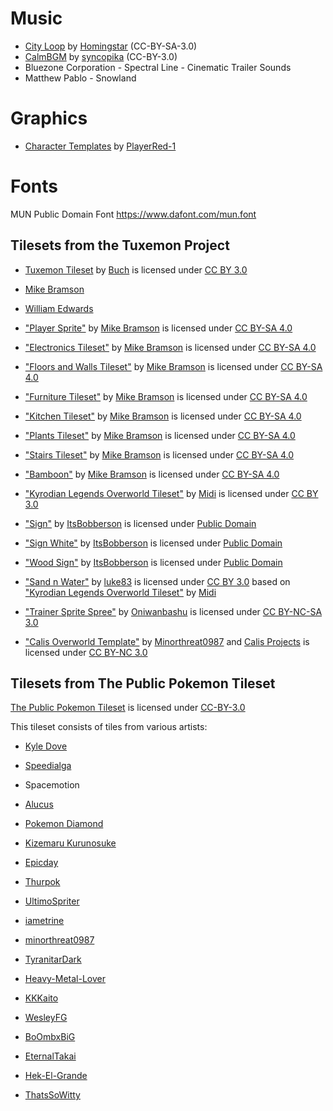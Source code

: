 
# Music

* [City Loop](http://opengameart.org/content/city-loop) by [Homingstar](http://opengameart.org/users/homingstar) (CC-BY-SA-3.0)
* [CalmBGM](http://opengameart.org/content/calm-bgm) by [syncopika](http://opengameart.org/users/syncopika) (CC-BY-3.0)
* Bluezone Corporation - Spectral Line - Cinematic Trailer Sounds
* Matthew Pablo - Snowland

# Graphics

* [Character Templates](http://playerred-1.deviantart.com/art/Pokemon-Character-bases-New-174895108) by [PlayerRed-1](http://playerred-1.deviantart.com/)

# Fonts

MUN Public Domain Font https://www.dafont.com/mun.font


## Tilesets from the Tuxemon Project

* [Tuxemon Tileset](http://opengameart.org/content/tuxemon-tileset) by [Buch](http://blog-buch.rhcloud.com) is licensed under [CC BY 3.0](http://creativecommons.org/licenses/by/3.0/)

* [Mike Bramson](mailto:mnbramson@gmail.com)
* [William Edwards](mailto:shadowapex@gmail.com)

* ["Player Sprite"](https://git.tuxemon.org:3000/tuxemon/tuxemon/blob/development/resources/sprites/player_front.png)
by [Mike Bramson](mailto:mnbramson@gmail.com) is licensed under 
[CC BY-SA 4.0](http://creativecommons.org/licenses/by-sa/4.0/)

* ["Electronics Tileset"](https://git.tuxemon.org:3000/tuxemon/tuxemon/blob/development/resources/gfx/tilesets/electronics.png)
by [Mike Bramson](mailto:mnbramson@gmail.com) is licensed under 
[CC BY-SA 4.0](http://creativecommons.org/licenses/by-sa/4.0/)

* ["Floors and Walls Tileset"](https://git.tuxemon.org:3000/tuxemon/tuxemon/blob/development/resources/gfx/tilesets/floorsandwalls.png)
by [Mike Bramson](mailto:mnbramson@gmail.com) is licensed under 
[CC BY-SA 4.0](http://creativecommons.org/licenses/by-sa/4.0/)

* ["Furniture Tileset"](https://git.tuxemon.org:3000/tuxemon/tuxemon/blob/development/resources/gfx/tilesets/furniture.png)
by [Mike Bramson](mailto:mnbramson@gmail.com) is licensed under 
[CC BY-SA 4.0](http://creativecommons.org/licenses/by-sa/4.0/)

* ["Kitchen Tileset"](https://git.tuxemon.org:3000/tuxemon/tuxemon/blob/development/resources/gfx/tilesets/kitchen.png)
by [Mike Bramson](mailto:mnbramson@gmail.com) is licensed under 
[CC BY-SA 4.0](http://creativecommons.org/licenses/by-sa/4.0/)

* ["Plants Tileset"](https://git.tuxemon.org:3000/tuxemon/tuxemon/blob/development/resources/gfx/tilesets/plants.png)
by [Mike Bramson](mailto:mnbramson@gmail.com) is licensed under 
[CC BY-SA 4.0](http://creativecommons.org/licenses/by-sa/4.0/)

* ["Stairs Tileset"](https://git.tuxemon.org:3000/tuxemon/tuxemon/blob/development/resources/gfx/tilesets/stairs.png)
by [Mike Bramson](mailto:mnbramson@gmail.com) is licensed under 
[CC BY-SA 4.0](http://creativecommons.org/licenses/by-sa/4.0/)

* ["Bamboon"](https://git.tuxemon.org:3000/tuxemon/tuxemon/blob/development/resources/gfx/sprites/battle/bamboon-front.png)
by [Mike Bramson](mailto:mnbramson@gmail.com) is licensed under 
[CC BY-SA 4.0](http://creativecommons.org/licenses/by-sa/4.0/)

* ["Kyrodian Legends Overworld Tileset"](http://opengameart.org/content/kyrodian-legends-overworld-props)
by [Midi](http://opengameart.org/users/midi) is licensed under
[CC BY 3.0](http://creativecommons.org/licenses/by/3.0/)

* ["Sign"](https://bitbucket.org/ItsBobberson/tsc)
by [ItsBobberson](https://bitbucket.org/ItsBobberson) is licensed under
[Public Domain](http://creativecommons.org/publicdomain/zero/1.0/)

* ["Sign White"](https://bitbucket.org/ItsBobberson/tsc)
by [ItsBobberson](https://bitbucket.org/ItsBobberson) is licensed under
[Public Domain](http://creativecommons.org/publicdomain/zero/1.0/)

* ["Wood Sign"](https://bitbucket.org/ItsBobberson/tsc)
by [ItsBobberson](https://bitbucket.org/ItsBobberson) is licensed under
[Public Domain](http://creativecommons.org/publicdomain/zero/1.0/)

* ["Sand n Water"](http://tuxemon.weebly.com/artwork.html)
by [luke83](http://tuxemon.weebly.com/) is licensed under
[CC BY 3.0](http://creativecommons.org/licenses/by/3.0/) based on ["Kyrodian Legends Overworld Tileset"](http://opengameart.org/content/kyrodian-legends-overworld-props)
by [Midi](http://opengameart.org/users/midi)

* ["Trainer Sprite Spree"](http://oniwanbashu.deviantart.com/art/Trainer-Sprite-Spree-124465962)
by [Oniwanbashu](http://oniwanbashu.deviantart.com/) is licensed under
[CC BY-NC-SA 3.0](http://creativecommons.org/licenses/by-nc-sa/3.0/)

* ["Calis Overworld Template"](http://minorthreat0987.deviantart.com/art/Calis-Overworld-Template-193004763)
by [Minorthreat0987](http://minorthreat0987.deviantart.com/) and
[Calis Projects](http://www.calisprojects.com/) is licensed under
[CC BY-NC 3.0](http://creativecommons.org/licenses/by-nc/3.0/)

## Tilesets from The Public Pokemon Tileset

[The Public Pokemon Tileset](ttp://thatssowitty.deviantart.com/art/The-Public-Pokemon-Tileset-281342410) is licensed under
[CC-BY-3.0](http://creativecommons.org/licenses/by/3.0/)

This tileset consists of tiles from various artists:

* [Kyle Dove](http://kyle-dove.deviantart.com/)

* [Speedialga](http://speedialga.deviantart.com/)

* Spacemotion

* [Alucus](http://alucus.deviantart.com/)

* [Pokemon Diamond](http://pokemon-diamond.deviantart.com/)

* [Kizemaru Kurunosuke](http://kizemaru-kurunosuke.deviantart.com/)

* [Epicday](http://epicday.deviantart.com/)

* [Thurpok](http://thurpok.deviantart.com/)

* [UltimoSpriter](http://ultimospriter.deviantart.com/)

* [iametrine](http://iametrine.deviantart.com/)

* [minorthreat0987](http://minorthreat0987.deviantart.com/)

* [TyranitarDark](http://tyranitardark.deviantart.com/)

* [Heavy-Metal-Lover](http://heavy-metal-lover.deviantart.com/)

* [KKKaito](http://kkkaito.deviantart.com/)

* [WesleyFG](http://wesleyfg.deviantart.com/)

* [BoOmbxBiG](http://boomxbig.deviantart.com/)

* [EternalTakai](http://eternaltakai.deviantart.com/)

* [Hek-El-Grande](http://hek-el-grande.deviantart.com/)

* [ThatsSoWitty](http://thatssowitty.deviantart.com/)

